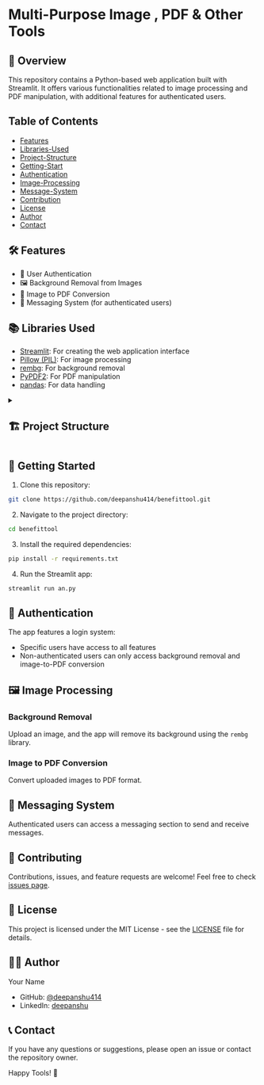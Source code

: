 # Multi-Purpose Image , PDF & Other Tools

## 🚀 Overview

This repository contains a Python-based web application built with Streamlit. It offers various functionalities related to image processing and PDF manipulation, with additional features for authenticated users.

## Table of Contents
- [Features](#%EF%B8%8F-features)
- [Libraries-Used](#-libraries-used)
- [Project-Structure](#-%EF%B8%8F-project-structure-)
- [Getting-Start](#-getting-started)
- [Authentication](#-authentication)
- [Image-Processing](#%EF%B8%8F-image-processing)
- [Message-System](#-messaging-system)
- [Contribution](#-contributing)
- [License](#-license)
- [Author](#-author)
- [Contact](#-contact)

## 🛠️ Features

- 🔐 User Authentication
- 🖼️ Background Removal from Images
- 📄 Image to PDF Conversion
- 💬 Messaging System (for authenticated users)

## 📚 Libraries Used

- [Streamlit](https://streamlit.io/): For creating the web application interface
- [Pillow (PIL)](https://python-pillow.org/): For image processing
- [rembg](https://github.com/danielgatis/rembg): For background removal
- [PyPDF2](https://pypdf2.readthedocs.io/): For PDF manipulation
- [pandas](https://pandas.pydata.org/): For data handling

<details>
  <summary>
    <h2> 🏗️ Project Structure </h2>
  </summary>

```
├── an.py
├── requirements.txt
|── userdata.txt
|── newuserdata.txt
├── ant/
│   ├── CJ_image/
│   ├── DNC_image/
│   ├── ML_image/
│   ├── PL_image/
│   ├── RDBMS_image/
│   ├── SE_image/
│   ├── SMM_image/
│   ├── csv/
│   ├── excel/
│   ├── mp3f/
│   ├── mp4f/
│   ├── pdf/
│   ├── text/
│   ├── zip_folder/
│   ├── answer.txt
│   ├── code.txt
│   ├── message.txt
│   └── question.txt
└── README.md
```
</details>

## 🚀 Getting Started

1. Clone this repository:
```sh
git clone https://github.com/deepanshu414/benefittool.git
```
2. Navigate to the project directory:
```sh
cd benefittool
```
3. Install the required dependencies:
```sh
pip install -r requirements.txt
```
4. Run the Streamlit app:
```sh
streamlit run an.py
```

## 🔑 Authentication

The app features a login system:
- Specific users have access to all features
- Non-authenticated users can only access background removal and image-to-PDF conversion

## 🖼️ Image Processing

### Background Removal
Upload an image, and the app will remove its background using the `rembg` library.

### Image to PDF Conversion
Convert uploaded images to PDF format.

## 💬 Messaging System

Authenticated users can access a messaging section to send and receive messages.

## 🤝 Contributing

Contributions, issues, and feature requests are welcome! Feel free to check [issues page](https://github.com/deepanshu414/benefittool/issues).

## 📝 License

This project is licensed under the MIT License - see the [LICENSE](LICENSE) file for details.


## 👨‍💻 Author

Your Name
- GitHub: [@deepanshu414](https://github.com/deepanshu414)
- LinkedIn: [deepanshu](https://www.linkedin.com/in/deepanshu-antil-865508263/)

## 📞 Contact
If you have any questions or suggestions, please open an issue or contact the repository owner.

Happy Tools! 🎉



